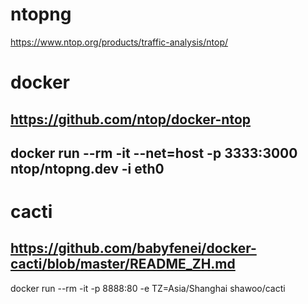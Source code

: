 # ntopng
https://www.ntop.org/products/traffic-analysis/ntop/

# docker
## https://github.com/ntop/docker-ntop
## docker run --rm -it --net=host -p 3333:3000 ntop/ntopng.dev -i eth0

# cacti
## https://github.com/babyfenei/docker-cacti/blob/master/README_ZH.md
docker run --rm -it -p 8888:80 -e TZ=Asia/Shanghai shawoo/cacti

